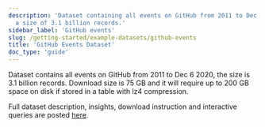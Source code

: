 ```yaml
---
description: 'Dataset containing all events on GitHub from 2011 to Dec 6 2020, with
  a size of 3.1 billion records.'
sidebar_label: 'GitHub events'
slug: /getting-started/example-datasets/github-events
title: 'GitHub Events Dataset'
doc_type: 'guide'
---
```


Dataset contains all events on GitHub from 2011 to Dec 6 2020, the size is 3.1 billion records. Download size is 75 GB and it will require up to 200 GB space on disk if stored in a table with lz4 compression.

Full dataset description, insights, download instruction and interactive queries are posted [here](https://ghe.clickhouse.tech/).
